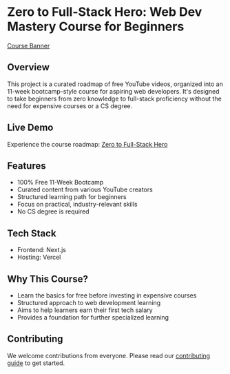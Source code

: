# Zero to Full-Stack Hero: Web Dev Mastery Course for Beginners

[Course Banner](./public/image.png)

## Overview

This project is a curated roadmap of free YouTube videos, organized into an 11-week bootcamp-style course for aspiring web developers. It's designed to take beginners from zero knowledge to full-stack proficiency without the need for expensive courses or a CS degree.

## Live Demo

Experience the course roadmap: [Zero to Full-Stack Hero](https://learnwebdev.vercel.app/)

## Features

- 100% Free 11-Week Bootcamp
- Curated content from various YouTube creators
- Structured learning path for beginners
- Focus on practical, industry-relevant skills
- No CS degree is required

## Tech Stack

- Frontend: Next.js
- Hosting: Vercel

## Why This Course?

- Learn the basics for free before investing in expensive courses
- Structured approach to web development learning
- Aims to help learners earn their first tech salary
- Provides a foundation for further specialized learning

## Contributing

We welcome contributions from everyone. Please read our [contributing guide](./CONTRIBUTING.md) to get started.



